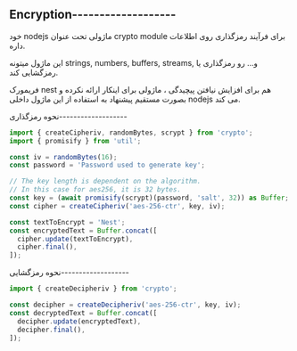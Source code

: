 ## Encryption-------------------

خود nodejs ماژولی تحت عنوان crypto module برای فرآیند رمزگذاری روی اطلاعات داره.

این ماژول میتونه strings, numbers, buffers, streams, و... رو رمزگذاری یا رمزگشایی کند.

فریمورک nest هم برای افزایش نیافتن پیچیدگی ، ماژولی برای اینکار ارائه نکرده و بصورت مستقیم پیشنهاد به استفاده از این ماژول داخلی nodejs می کند.

نحوه رمزگذاری-------------------

```typescript
import { createCipheriv, randomBytes, scrypt } from 'crypto';
import { promisify } from 'util';

const iv = randomBytes(16);
const password = 'Password used to generate key';

// The key length is dependent on the algorithm.
// In this case for aes256, it is 32 bytes.
const key = (await promisify(scrypt)(password, 'salt', 32)) as Buffer;
const cipher = createCipheriv('aes-256-ctr', key, iv);

const textToEncrypt = 'Nest';
const encryptedText = Buffer.concat([
  cipher.update(textToEncrypt),
  cipher.final(),
]);
```

نحوه رمزگشایی-------------------

```typescript
import { createDecipheriv } from 'crypto';

const decipher = createDecipheriv('aes-256-ctr', key, iv);
const decryptedText = Buffer.concat([
  decipher.update(encryptedText),
  decipher.final(),
]);
```

